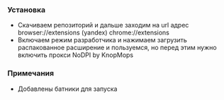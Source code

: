 ### Установка

- Скачиваем репозиторий и дальше заходим на url адрес browser://extensions (yandex) chrome://extensions
- Включаем режим разработчика и нажимаем загрузить распакованное расширение и пользуемся, но перед этим нужно включить прокси NoDPI by KnopMops

### Примечания

- Добавлены батники для запуска
